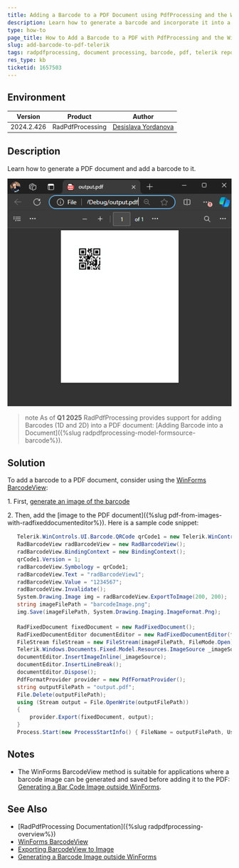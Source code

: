 ```yaml
---
title: Adding a Barcode to a PDF Document using PdfProcessing and the WinForms BarcodeView
description: Learn how to generate a barcode and incorporate it into a PDF document using Telerik products.
type: how-to
page_title: How to Add a Barcode to a PDF with PdfProcessing and the WinForms BarcodeView
slug: add-barcode-to-pdf-telerik
tags: radpdfprocessing, document processing, barcode, pdf, telerik reporting, winforms, barcodeview
res_type: kb
ticketid: 1657503
---
```


## Environment

| Version | Product | Author | 
| --- | --- | ---- | 
| 2024.2.426| RadPdfProcessing |[Desislava Yordanova](https://www.telerik.com/blogs/author/desislava-yordanova)| 

## Description

Learn how to generate a PDF document and add a barcode to it.  

![Pdf with Barcodes](images/pdf-with-barcodes.png)  

>note As of **Q1 2025** RadPdfProcessing provides support for adding Barcodes (1D and 2D) into a PDF document: [Adding Barcode into a Document]({%slug radpdfprocessing-model-formsource-barcode%}).

## Solution

To add a barcode to a PDF document, consider using the [WinForms BarcodeView](https://docs.telerik.com/devtools/winforms/controls/barcodeview/overview): 

1\. First, [generate an image of the barcode](https://docs.telerik.com/devtools/winforms/controls/barcodeview/how-to/export-to-image)

2\. Then, add the [image to the PDF document]({%slug pdf-from-images-with-radfixeddocumenteditor%}). Here is a sample code snippet:

 ```csharp
    Telerik.WinControls.UI.Barcode.QRCode qrCode1 = new Telerik.WinControls.UI.Barcode.QRCode();
    RadBarcodeView radBarcodeView = new RadBarcodeView();
    radBarcodeView.BindingContext = new BindingContext();
    qrCode1.Version = 1;
    radBarcodeView.Symbology = qrCode1;
    radBarcodeView.Text = "radBarcodeView1";
    radBarcodeView.Value = "1234567";
    radBarcodeView.Invalidate();
    System.Drawing.Image img = radBarcodeView.ExportToImage(200, 200);
    string imageFilePath = "barcodeImage.png";
    img.Save(imageFilePath, System.Drawing.Imaging.ImageFormat.Png);

    RadFixedDocument fixedDocument = new RadFixedDocument();     
    RadFixedDocumentEditor documentEditor = new RadFixedDocumentEditor(fixedDocument);
    FileStream fileStream = new FileStream(imageFilePath, FileMode.Open);
    Telerik.Windows.Documents.Fixed.Model.Resources.ImageSource _imageSource = new Telerik.Windows.Documents.Fixed.Model.Resources.ImageSource(fileStream);
    documentEditor.InsertImageInline(_imageSource);
    documentEditor.InsertLineBreak();
    documentEditor.Dispose();
    PdfFormatProvider provider = new PdfFormatProvider();
    string outputFilePath = "output.pdf";
    File.Delete(outputFilePath);
    using (Stream output = File.OpenWrite(outputFilePath))
    {
        provider.Export(fixedDocument, output);
    }
    Process.Start(new ProcessStartInfo() { FileName = outputFilePath, UseShellExecute = true });
  ```

## Notes

- The WinForms BarcodeView method is suitable for applications where a barcode image can be generated and saved before adding it to the PDF: [Generating a Bar Code Image outside WinForms](https://docs.telerik.com/devtools/winforms/knowledge-base/gridview-generating-barcode-image-non-winforms).

## See Also

- [RadPdfProcessing Documentation]({%slug radpdfprocessing-overview%})
- [WinForms BarcodeView](https://docs.telerik.com/devtools/winforms/controls/barcodeview/overview)
- [Exporting BarcodeView to Image](https://docs.telerik.com/devtools/winforms/controls/barcodeview/how-to/export-to-image)
- [Generating a Barcode Image outside WinForms](https://docs.telerik.com/devtools/winforms/knowledge-base/gridview-generating-barcode-image-non-winforms)

